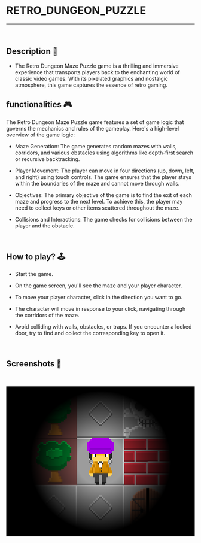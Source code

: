 # **RETRO_DUNGEON_PUZZLE**

---

<br>

## **Description 📃** 
- The Retro Dungeon Maze Puzzle game is a thrilling and immersive experience that transports players back to the enchanting world of classic video games. With its pixelated graphics and nostalgic atmosphere, this game captures the essence of retro gaming.



## **functionalities 🎮** 
The Retro Dungeon Maze Puzzle game features a set of game logic that governs the mechanics and rules of the gameplay. Here's a high-level overview of the game logic:

- Maze Generation: The game generates random mazes with walls, corridors, and various obstacles using algorithms like depth-first search or recursive backtracking.

- Player Movement: The player can move in four directions (up, down, left, and right) using touch controls. The game ensures that the player stays within the boundaries of the maze and cannot move through walls.

- Objectives: The primary objective of the game is to find the exit of each maze and progress to the next level. To achieve this, the player may need to collect keys or other items scattered throughout the maze.

- Collisions and Interactions: The game checks for collisions between the player and the obstacle.
<br>

## **How to play? 🕹️**

- Start the game.

- On the game screen, you'll see the maze and your player character.

- To move your player character, click in the direction you want to go.

- The character will move in response to your click, navigating through the corridors of the maze.

- Avoid colliding with walls, obstacles, or traps. If you encounter a locked door, try to find and collect the corresponding key to open it.
<br>

## **Screenshots 📸**

<br>

![Game image](../../assets/images/Retro_Dungeon_Puzzle.png)

<br>
